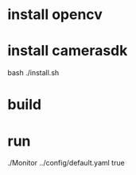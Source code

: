 

# install opencv

# install camerasdk
bash ./install.sh

# build

# run
./Monitor  ../config/default.yaml  true
